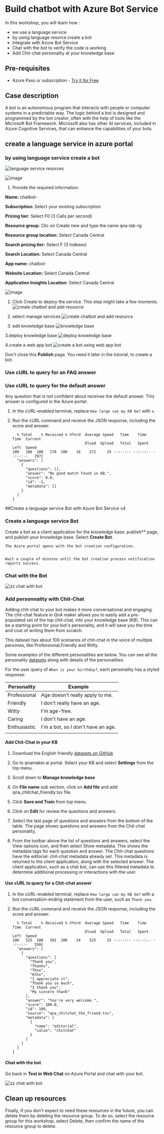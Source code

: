 # Build chatbot with  Azure Bot Service

In this workshop, you will learn how :
 * we use a language service
 * by using language resorce create a bot
 * Integrate with Azure Bot Service
 * Chat with the bot to verify the code is working
 * Add Chit-chat personality at your knowledge base
  
## Pre-requisites

* Azure Pass or subscription - [Try it for Free](https://azure.microsoft.com/en-gb/)

## Case description

A bot is an autonomous program that interacts with people or computer systems in a predictable way. The logic behind a bot is designed and programmed by the bot creator, often with the help of tools like the Microsoft Bot Framework. Microsoft also has other AI services, included in Azure Cognitive Services, that can enhance the capabilities of your bots.

## create a language service in azure portal

### by using language service create a bot
![language service resorces](https://user-images.githubusercontent.com/101799696/194738828-93a3042f-87ad-47f8-98d6-469cbabe25ab.png)


![image](https://user-images.githubusercontent.com/111121880/194703605-1809de72-e132-4e41-8237-4a202b64bb7a.png)




1. Provide the required information:

**Name:** chatbot-<your initials>
  
**Subscription:** Select your existing subscription

**Pricing tier:** Select F0 (3 Calls per second)

**Resource group:** Clic on Create new and type the name qna-lab-rg

**Resource group location:** Select Canada Central

**Search pricing tier:** Select F (3 Indexes)

**Search Location:** Select Canada Central

**App name:** chatbot-<your initials>
  
**Website Location:** Select Canada Central

**Application Insights Location:** Select Canada Central

   ![image](https://user-images.githubusercontent.com/111121880/194703849-712b6716-59ca-4711-b93a-dc4b8cbff717.png)


1. Click Create to deploy the service. This step might take a few moments.
 ![create chatbot and add resource](https://user-images.githubusercontent.com/101799696/194738957-7dfbd7a5-b0cb-4a34-84ab-f63eef379911.png)


1. select manage services
![create chatbot and add resource](https://user-images.githubusercontent.com/101799696/194738878-f5e56733-2111-4e76-b952-fd7f7bbc82b5.png)

2. edit knowledge base
![knowledge base  ](https://user-images.githubusercontent.com/101799696/194738902-afc37188-6705-489d-89a1-0c3879785b02.png)

3.deploy knowledge base
![deploy knowledge base ](https://user-images.githubusercontent.com/101799696/194738912-64ca586c-18e9-42c1-b05e-8722712d3a7e.png)

4.create a web app bot
![create a bot using web app bot](https://user-images.githubusercontent.com/101799696/194738923-fbcaecfd-dfc7-4114-b9ba-445c1626849e.png)





Don't close this **Publish** page. You need it later in the tutorial, to create a bot. 

### Use cURL to query for an FAQ answer


### Use cURL to query for the default answer

Any question that is not confident about receives the default answer. This answer is configured in the Azure portal. 

1. In the cURL-enabled terminal, replace `How large can my KB be?` with `x`. 

1. Run the cURL command and receive the JSON response, including the score and answer. 

    ```TXT
      % Total    % Received % Xferd  Average Speed   Time    Time     Time  Current
                                     Dload  Upload   Total   Spent    Left  Speed
    100   186  100   170  100    16    272     25 --:--:-- --:--:-- --:--:--   297{
      "answers": [
        {
          "questions": [],
          "answer": "No good match found in KB.",
          "score": 0.0,
          "id": -1,
          "metadata": []
        }
      ]
    }
    ```
    

    

##Create a language service Bot with Azure Bot Service v4

### Create a language service Bot

Create a bot as a client application for the knowledge base. 
 publish** page, and publish your knowledge base. Select **Create Bot**. 

   


    The Azure portal opens with the bot creation configuration.


    Wait a couple of minutes until the bot creation process notification reports success.

<a name="test-the-bot"></a>

### Chat with the Bot

![zz chat with bot](https://user-images.githubusercontent.com/101799696/194738853-893caac9-1994-4cd8-98ad-3a73f1e44917.png)




### Add personnality with Chit-Chat 

Adding chit-chat to your bot makes it more conversational and engaging. The chit-chat feature in QnA maker allows you to easily add a pre-populated set of the top chit-chat, into your knowledge base (KB). This can be a starting point for your bot's personality, and it will save you the time and cost of writing them from scratch.

This dataset has about 100 scenarios of chit-chat in the voice of multiple personas, like Professional,Friendly and Witty.

Some examples of the different personalities are below. You can see all the personality [datasets](https://github.com/Microsoft/BotBuilder-PersonalityChat/tree/master/CSharp/Datasets) along with details of the personalities.

For the user query of `When is your birthday?`, each personality has a styled response:

<!-- added quotes so acrolinx doesn't score these sentences -->
|Personality|Example|
|--|--|
|Professional|Age doesn't really apply to me.|
|Friendly|I don't really have an age.|
|Witty|I'm age-free.|
|Caring|I don't have an age.|
|Enthusiastic|I'm a bot, so I don't have an age.|
||

#### Add Chit-Chat in your KB

1. Download the English friendly [datasets on GitHub](https://github.com/Microsoft/BotBuilder-PersonalityChat/tree/master/CSharp/Datasets)

1. Go to qnamaker.ai portal. Select your KB and select **Settings** from the top menu.

1. Scroll down to **Manage knowledge base**

1. On **File name** sub section, click on **Add file** and add qna_chitchat_friendly.tsv file.



1. Click **Save and Train** from top menu.

1. Click on **Edit** for review the questions and answers.

1. Select the last page of questions and answers from the bottom of the table. The page shows questions and answers from the Chit-chat personality.

1. From the toolbar above the list of questions and answers, select the View options icon, and then select Show metadata. This shows the metadata tags for each question and answer. The Chit-chat questions have the editorial: chit-chat metadata already set. This metadata is returned to the client application, along with the selected answer. The client application, such as a chat bot, can use this filtered metadata to determine additional processing or interactions with the user.

 



#### Use cURL to query for a Chit-chat answer

1. In the cURL-enabled terminal, replace `How large can my KB be?` with a bot conversation-ending statement from the user, such as `Thank you`.   

1. Run the cURL command and receive the JSON response, including the score and answer. 

    ```TXT
      % Total    % Received % Xferd  Average Speed   Time    Time     Time  Current
                                     Dload  Upload   Total   Spent    Left  Speed
    100   525  100   501  100    24    525     25 --:--:-- --:--:-- --:--:--   550{
      "answers": [
        {
          "questions": [
            "Thank you",
            "Thanks",
            "Thnx",
            "Kthx",
            "I appreciate it",
            "Thank you so much",
            "I thank you",
            "My sincere thank"
          ],
          "answer": "You're very welcome.",
          "score": 100.0,
          "id": 109,
          "source": "qna_chitchat_the_friend.tsv",
          "metadata": [
            {
              "name": "editorial",
              "value": "chitchat"
            }
          ]
        }
      ]
    }
   
    ```

   

#### Chat with the bot

Go back in **Test in Web Chat** on Azure Portal and chat with your bot.

  ![zz chat with bot](https://user-images.githubusercontent.com/101799696/194738840-641ca630-dfba-47de-91e8-51180fe63d15.png)



## Clean up resources
Finally, If you don't expect to need these resources in the future, you can delete them by deleting the resource group. To do so, select the resource group for this workshop, select Delete, then confirm the name of the resource group to delete.
